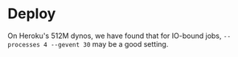 # Deploy

On Heroku's 512M dynos, we have found that for IO-bound jobs, `--processes 4 --gevent 30` may be a good setting.
